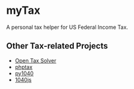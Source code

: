 # myTax

A personal tax helper for US Federal Income Tax.

## Other Tax-related Projects
* [Open Tax Solver](https://sourceforge.net/projects/opentaxsolver)
* [phptax](https://sourceforge.net/projects/phptax)
* [py1040](https://github.com/b-k/py1040)
* [1040js](https://github.com/b-k/1040.js)
